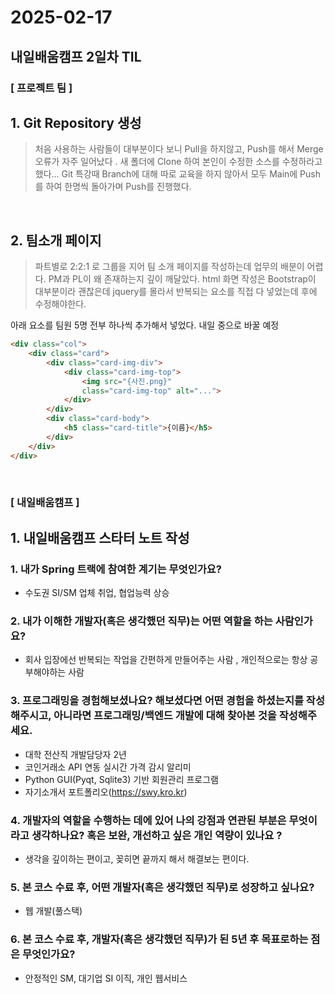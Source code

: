 # 2025-02-17 
## 내일배움캠프 2일차 TIL

### [ 프로젝트 팀 ]

## 1. Git Repository 생성
> 처음 사용하는 사람들이 대부분이다 보니 Pull을 하지않고, Push를 해서 Merge 오류가 자주 일어났다 .
> 새 폴더에 Clone 하여 본인이 수정한 소스를 수정하라고 했다... Git 특강때 Branch에 대해 따로 교육을 하지 않아서 모두 Main에 Push를 하여 한명씩 돌아가며 Push를 진행했다.

<br/>

## 2. 팀소개 페이지
> 파트별로 2:2:1 로 그룹을 지어 팀 소개 페이지를 작성하는데 업무의 배분이 어렵다. PM과 PL이 왜 존재하는지 깊이 깨달았다.
> html 화면 작성은 Bootstrap이 대부분이라 괜찮은데 jquery를 몰라서 반복되는 요소를 직접 다 넣었는데 후에 수정해야한다.

아래 요소를 팀원 5명 전부 하나씩 추가해서 넣었다. 내일 중으로 바꿀 예정

```html
<div class="col">
    <div class="card">
        <div class="card-img-div">
            <div class="card-img-top">
                <img src="{사진.png}"
                class="card-img-top" alt="...">
            </div>
        </div>
        <div class="card-body">
            <h5 class="card-title">{이름}</h5>
        </div>
    </div>
</div>
```

<br/>

### [ 내일배움캠프 ]

## 1. 내일배움캠프 스타터 노트 작성

### 1. 내가 Spring 트랙에 참여한 계기는 무엇인가요?
- 수도권 SI/SM 업체 취업, 협업능력 상승

### 2. 내가 이해한 개발자(혹은 생각했던 직무)는 어떤 역할을 하는 사람인가요? 

 - 회사 입장에선 반복되는 작업을 간편하게 만들어주는 사람 , 개인적으로는 항상 공부해야하는 사람

### 3. 프로그래밍을 경험해보셨나요? 해보셨다면 어떤 경험을 하셨는지를 작성해주시고, 아니라면 프로그래밍/백엔드 개발에 대해 찾아본 것을 작성해주세요.

  - 대학 전산직 개발담당자 2년
  - 코인거래소 API 연동 실시간 가격 감시 알리미
  - Python GUI(Pyqt, Sqlite3) 기반 회원관리 프로그램
  - 자기소개서 포트폴리오(https://swy.kro.kr)


### 4. 개발자의 역할을 수행하는 데에 있어 나의 강점과 연관된 부분은 무엇이라고 생각하나요? 혹은 보완, 개선하고 싶은 개인 역량이 있나요 ?  

- 생각을 깊이하는 편이고, 꽂히면 끝까지 해서 해결보는 편이다.


### 5. 본 코스 수료 후, 어떤 개발자(혹은 생각했던 직무)로 성장하고 싶나요?

- 웹 개발(풀스택)

### 6. 본 코스 수료 후, 개발자(혹은 생각했던 직무)가 된 5년 후 목표로하는 점은 무엇인가요?

- 안정적인 SM, 대기업 SI 이직, 개인 웹서비스